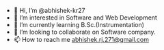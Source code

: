 - 👋 Hi, I’m @abhishek-kr27
- 👀 I’m interested in Software and Web Development
- 🌱 I’m currently learning B.Sc.(Instrumentation)
- 💞️ I’m looking to collaborate on Software company.
- 📫 How to reach me abhishek.rj.271@gmail.com

<!---
abhishek-kr27/abhishek-kr27 is a ✨ special ✨ repository because its `README.md` (this file) appears on your GitHub profile.
You can click the Preview link to take a look at your changes.
--->
